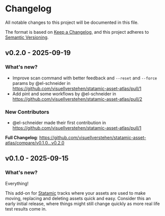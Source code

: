 # Changelog

All notable changes to this project will be documented in this file.

The format is based on [Keep a Changelog](https://keepachangelog.com/en/1.0.0/),
and this project adheres to [Semantic Versioning](https://semver.org/spec/v2.0.0.html).

## v0.2.0 - 2025-09-19

### What's new?

* Improve scan command with better feedback and `--reset` and `--force` params by @el-schneider in https://github.com/visuellverstehen/statamic-asset-atlas/pull/1
* Add pint and some workflows by @el-schneider in https://github.com/visuellverstehen/statamic-asset-atlas/pull/2

### New Contributors

* @el-schneider made their first contribution in https://github.com/visuellverstehen/statamic-asset-atlas/pull/1

**Full Changelog**: https://github.com/visuellverstehen/statamic-asset-atlas/compare/v0.1.0...v0.2.0

## v0.1.0 - 2025-09-15

### What's new?

Everything!

This add-on for [Statamic](https://statamic.com) tracks where your assets are used to make moving, replacing and deleting assets quick and easy. Consider this an early initial release, where things might still change quickly as more real life test results come in.
